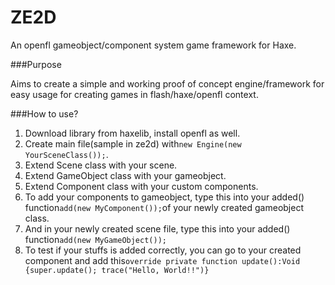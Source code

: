 ZE2D
====

An openfl gameobject/component system game framework for Haxe.

###Purpose

Aims to create a simple and working proof of concept engine/framework for easy usage for creating games in flash/haxe/openfl context.

###How to use?
1. Download library from haxelib, install openfl as well.
2. Create main file(sample in ze2d) with`new Engine(new YourSceneClass());`.
3. Extend Scene class with your scene.
4. Extend GameObject class with your gameobject.
5. Extend Component class with your custom components.
6. To add your components to gameobject, type this into your added() function`add(new MyComponent());`of your newly created gameobject class.
7. And in your newly created scene file, type this into your added() function`add(new MyGameObject());`
8. To test if your stuffs is added correctly, you can go to your created component and add this`override private function update():Void {super.update(); trace("Hello, World!!")}`

